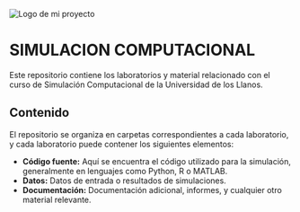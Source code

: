 ![Logo de mi proyecto](img/logo.png)
# SIMULACION COMPUTACIONAL

Este repositorio contiene los laboratorios y material relacionado con el curso de Simulación Computacional de la Universidad de los Llanos.

## Contenido

El repositorio se organiza en carpetas correspondientes a cada laboratorio, y cada laboratorio puede contener los siguientes elementos:

- **Código fuente:** Aquí se encuentra el código utilizado para la simulación, generalmente en lenguajes como Python, R o MATLAB.
- **Datos:** Datos de entrada o resultados de simulaciones.
- **Documentación:** Documentación adicional, informes, y cualquier otro material relevante.
